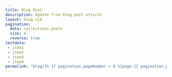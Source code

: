 ```yaml
---
title: Blog Post
description: Update from blog post article
layout: blog.njk
pagination:
  data: collections.posts
  size: 4
  reverse: true
testdata:
 - item1
 - item2
 - item3
 - item4
permalink: "blog/{% if pagination.pageNumber > 0 %}page-{{ pagination.pageNumber + 1 }}/{% endif %}index.html"
---
```


